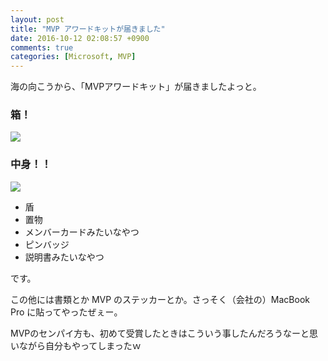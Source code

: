 ```yaml
---
layout: post
title: "MVP アワードキットが届きました"
date: 2016-10-12 02:08:57 +0900
comments: true
categories: [Microsoft, MVP]
---
```


海の向こうから、「MVPアワードキット」が届きましたよっと。

<!--more-->

### 箱！

![](https://dl.dropboxusercontent.com/u/264530/qiita/received_mvp_award_kit_01.jpg)

### 中身！！

![](https://dl.dropboxusercontent.com/u/264530/qiita/received_mvp_award_kit_02.jpg)

* 盾
* 置物
* メンバーカードみたいなやつ
* ピンバッジ
* 説明書みたいなやつ

です。

この他には書類とか MVP のステッカーとか。さっそく（会社の）MacBook Pro に貼ってやったぜぇー。

MVPのセンパイ方も、初めて受賞したときはこういう事したんだろうなーと思いながら自分もやってしまったｗ
